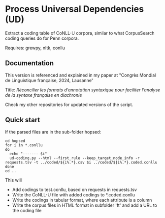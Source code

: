 # Process Universal Dependencies (UD)

Extract a coding table of CoNLL-U corpora, similar to what CorpusSearch coding queries do for Penn corpora.

Requires: grewpy, nltk, conllu

## Documentation

This version is referenced and explained in my paper at "Congrès Mondial de Linguistique française, 2024, Lausanne"

Title: _Réconcilier les formats d'annotation syntaxique pour faciliter l'analyse de la syntaxe française en diachronie_

Check my other repositories for updated versions of the script.


## Quick start

If the parsed files are in the sub-folder hopsed:

```{bash}
cd hopsed
for i in *.conllu
do
  echo "------- $i"
  ud-coding.py --html --first_rule --keep_target_node_info -r requests.tsv -t ../coded/${i%.*}.csv $i ../coded/${i%.*}.coded.conllu
done
cd ..    
```

This will

- Add codings to test.conllu, based on requests in requests.tsv
- Write the CoNLL-U  file with added codings to *.coded.conllu
- Write the codings in tabular format, where each attribute is a column
- Write the corpus files in HTML format in subfolder 'ft' and add a URL to the coding file

